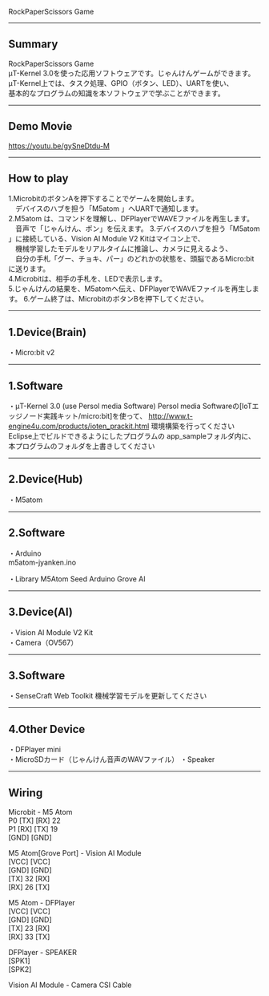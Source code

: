   
RockPaperScissors Game 
  
  
-----------------------------  
 Summary  
-----------------------------  
RockPaperScissors Game  
μT-Kernel 3.0を使った応用ソフトウェアです。じゃんけんゲームができます。  
μT-Kernel上では、タスク処理、GPIO（ボタン、LED）、UARTを使い、  
基本的なプログラムの知識を本ソフトウェアで学ぶことができます。   
  
-----------------------------  
 Demo Movie  
-----------------------------  
https://youtu.be/gySneDtdu-M  
  
-----------------------------  
 How to play  
-----------------------------  
1.MicrobitのボタンAを押下することでゲームを開始します。  
　デバイスのハブを担う「M5atom 」へUARTで通知します。  
2.M5atom は、コマンドを理解し、DFPlayerでWAVEファイルを再生します。  
　音声で「じゃんけん、ポン」を伝えます。
3.デバイスのハブを担う「M5atom 」に接続している、Vision AI Module V2 Kitはマイコン上で、  
　機械学習したモデルをリアルタイムに推論し、カメラに見えるよう、  
　自分の手札「グー、チョキ、パー」のどれかの状態を、頭脳であるMicro:bitに送ります。  
4.Microbitは、相手の手札を、LEDで表示します。  
5.じゃんけんの結果を、M5atomへ伝え、DFPlayerでWAVEファイルを再生します。
6.ゲーム終了は、MicrobitのボタンBを押下してください。    
  
-----------------------------  
1.Device(Brain)  
-----------------------------  
・Micro:bit v2  

-----------------------------  
1.Software  
-----------------------------  
・μT-Kernel 3.0 (use Persol media Software)
  Persol media Softwareの[IoTエッジノード実践キット/micro:bit]を使って、
  http://www.t-engine4u.com/products/ioten_prackit.html
  環境構築を行ってください  
  Eclipse上でビルドできるようにしたプログラムの
  app_sampleフォルダ内に、本プログラムのフォルダを上書きしてください
  
-----------------------------  
2.Device(Hub)  
-----------------------------  
・M5atom  

-----------------------------  
2.Software  
-----------------------------  
・Arduino  
  m5atom-jyanken.ino
  
・Library
  M5Atom
  Seed Arduino Grove AI
  
-----------------------------  
3.Device(AI)  
-----------------------------  
・Vision AI Module V2 Kit  
・Camera（OV567）  
  
-----------------------------  
3.Software  
-----------------------------  
・SenseCraft Web Toolkit
  機械学習モデルを更新してください

-----------------------------  
4.Other Device  
-----------------------------  
・DFPlayer mini  
・MicroSDカード（じゃんけん音声のWAVファイル）
・Speaker  
  

-----------------------------  
 Wiring
-----------------------------  
  
 Microbit - M5 Atom  
  P0 [TX]   [RX] 22  
  P1 [RX]   [TX] 19  
     [GND]  [GND]  
  
 M5 Atom[Grove Port] - Vision AI Module  
  [VCC]    [VCC]  
  [GND]    [GND]  
  [TX] 32  [RX]  
  [RX] 26  [TX]  
  
 M5 Atom - DFPlayer  
  [VCC]    [VCC]  
  [GND]    [GND]  
  [TX] 23  [RX]  
  [RX] 33  [TX]  
  
 DFPlayer - SPEAKER  
  [SPK1]   
  [SPK2]   
  
 Vision AI Module - Camera
  CSI Cable  
  
